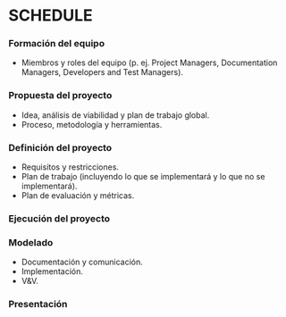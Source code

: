 # SCHEDULE  

### Formación del equipo  

* Miembros y roles del equipo (p. ej. Project Managers, Documentation Managers, Developers and Test Managers).  


### Propuesta del proyecto  

* Idea, análisis de viabilidad y plan de trabajo global.
* Proceso, metodología y herramientas.  


### Definición del proyecto 

* Requisitos y restricciones.  
* Plan de trabajo (incluyendo lo que se implementará y lo que no se implementará).  
* Plan de evaluación y métricas.  


### Ejecución del proyecto  


### Modelado  

* Documentación y comunicación.
* Implementación.
* V&V.  


### Presentación
